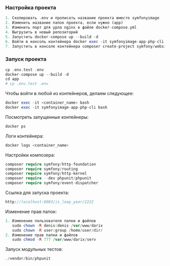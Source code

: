 ### Настройка проекта

```php
1. Скопировать .env и прописать название проекта вместо symfonyimage
2. Изменить название папок проекта, если нужно (app)
3. Изменить порт для урла nginx в файле docker-compose.yml
4. Выгрузить в новый репозиторий
5. Запустить docker-compose up --build -d
6. Войти в консоль контейнера docker exec -it symfonyimage-app-php-cli bash
7. Запустить в консоле контейнера composer create-project symfony/website-skeleton app
```

### Запуск проекта

```php
cp .env.test .env
docker-compose up --build -d
cd app
# cp .env.test .env
```

Чтобы войти в любой из контейнеров, делаем следующее:
```php
docker exec -it <container_name> bash
docker exec -it symfonyimage-app-php-cli bash
```

Посмотреть запущенные контейнеры:
```php
docker ps
```

Логи контейнера:
```php
docker logs <container_name>
```

Настройки композера:
```php
composer require symfony/http-foundation
composer require symfony/routing
composer require symfony/http-kernel
composer require --dev phpunit/phpunit
composer require symfony/event-dispatcher
```

Ссылка для запуска проекта:
```php
http://localhost:8083/is_leap_year/2222
```

Изменение прав папок:
```php
1. Изменение пользователя папки и файлов
   sudo chown -R denis:denis /var/www/darix
   sudo chown -R user:group /home/user/dir/
2. Изменение прав папки и файлов
   sudo chmod -R 777 /var/www/darix/serv
```

Запуск модульных тестов:
```php
./vendor/bin/phpunit
```